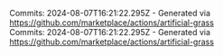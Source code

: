 Commits: 2024-08-07T16:21:22.295Z - Generated via https://github.com/marketplace/actions/artificial-grass
<br>
Commits: 2024-08-07T16:21:22.295Z - Generated via https://github.com/marketplace/actions/artificial-grass
<br>
